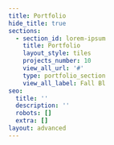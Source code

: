 ```yaml
---
title: Portfolio
hide_title: true
sections:
  - section_id: lorem-ipsum
    title: Portfolio
    layout_style: tiles
    projects_number: 10
    view_all_url: '#'
    type: portfolio_section
    view_all_label: Fall Bl
seo:
  title: ''
  description: ''
  robots: []
  extra: []
layout: advanced
---
```

